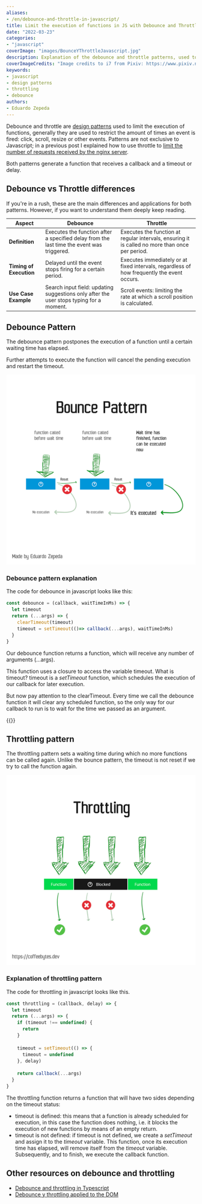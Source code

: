 ```yaml
---
aliases:
- /en/debounce-and-throttle-in-javascript/
title: Limit the execution of functions in JS with Debounce and Throttle
date: "2022-03-23"
categories:
- "javascript"
coverImage: "images/BounceYThrottleJavascript.jpg"
description: Explanation of the debounce and throttle patterns, used to limit the unconscionable execution, especially in response to user events, of functions in Javascript and other programming languages.
coverImageCredits: "Image credits to i7 from Pixiv: https://www.pixiv.net/en/users/54726558"
keywords:
- javascript
- design patterns
- throttling
- debounce
authors:
- Eduardo Zepeda
---
```


Debounce and throttle are [design patterns](/en/design-patterns-in-software/) used to limit the execution of functions, generally they are used to restrict the amount of times an event is fired: click, scroll, resize or other events. Patterns are not exclusive to Javascript; in a previous post I explained how to use throttle to [limit the number of requests received by the nginx server](/en/throttling-on-nginx/).

Both patterns generate a function that receives a callback and a timeout or delay.

## Debounce vs Throttle differences

If you're in a rush, these are the main differences and applications for both patterns. However, if you want to understand them deeply keep reading.

| **Aspect**              | **Debounce**                                                                              | **Throttle**                                                                                    |
| ----------------------- | ----------------------------------------------------------------------------------------- | ----------------------------------------------------------------------------------------------- |
| **Definition**          | Executes the function after a specified delay from the last time the event was triggered. | Executes the function at regular intervals, ensuring it is called no more than once per period. |
| **Timing of Execution** | Delayed until the event stops firing for a certain period.                                | Executes immediately or at fixed intervals, regardless of how frequently the event occurs.      |
| **Use Case Example**    | Search input field: updating suggestions only after the user stops typing for a moment.   | Scroll events: limiting the rate at which a scroll position is calculated.                      |


## Debounce Pattern 

The debounce pattern postpones the execution of a function until a certain waiting time has elapsed.

Further attempts to execute the function will cancel the pending execution and restart the timeout.

![Simplified debounce pattern schematic](images/Bounce-design-pattern-programming.png)

### Debounce pattern explanation

The code for debounce in javascript looks like this:

```javascript
const debounce = (callback, waitTimeInMs) => {
  let timeout 
  return (...args) => {
    clearTimeout(timeout)
    timeout = setTimeout(()=> callback(...args), waitTimeInMs)
  }
}
```

Our debounce function returns a function, which will receive any number of arguments (...args).

This function uses a closure to access the variable timeout. What is timeout? timeout is a _setTimeout_ function, which schedules the execution of our callback for later execution.

But now pay attention to the clearTimeout. Every time we call the debounce function it will clear any scheduled function, so the only way for our callback to run is to wait for the time we passed as an argument.

{{<ad>}}

## Throttling pattern

The throttling pattern sets a waiting time during which no more functions can be called again. Unlike the bounce pattern, the timeout is not reset if we try to call the function again.

![Simplified diagram of the throttling pattern](images/throttling-eng.jpg)

### Explanation of throttling pattern

The code for throttling in javascript looks like this.

```javascript
const throttling = (callback, delay) => {
  let timeout
  return (...args) => {
    if (timeout !== undefined) {
      return
    }

    timeout = setTimeout(() => {
      timeout = undefined
    }, delay)

    return callback(...args)
  }
}
```

The throttling function returns a function that will have two sides depending on the timeout status:

* timeout is defined: this means that a function is already scheduled for execution, in this case the function does nothing, i.e. it blocks the execution of new functions by means of an empty return.
* timeout is not defined: if timeout is not defined, we create a _setTimeout_ and assign it to the _timeout_ variable. This function, once its execution time has elapsed, will remove itself from the _timeout_ variable. Subsequently, and to finish, we execute the callback function.

## Other resources on debounce and throttling

* [Debounce and throttling in Typescript](https://charliesbot.dev/blog/debounce-and-throttle)
* [Debounce y throttling applied to the DOM](https://webdesign.tutsplus.com/es/tutorials/javascript-debounce-and-throttle--cms-36783)